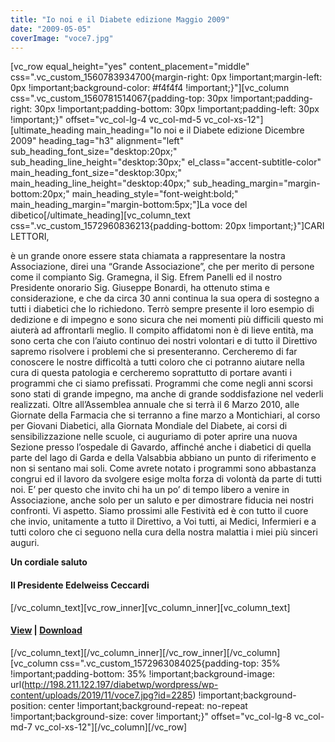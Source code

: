 ```yaml
---
title: "Io noi e il Diabete edizione Maggio 2009"
date: "2009-05-05"
coverImage: "voce7.jpg"
---
```


\[vc\_row equal\_height="yes" content\_placement="middle" css=".vc\_custom\_1560783934700{margin-right: 0px !important;margin-left: 0px !important;background-color: #f4f4f4 !important;}"\]\[vc\_column css=".vc\_custom\_1560781514067{padding-top: 30px !important;padding-right: 30px !important;padding-bottom: 30px !important;padding-left: 30px !important;}" offset="vc\_col-lg-4 vc\_col-md-5 vc\_col-xs-12"\]\[ultimate\_heading main\_heading="Io noi e il Diabete edizione Dicembre 2009" heading\_tag="h3" alignment="left" sub\_heading\_font\_size="desktop:20px;" sub\_heading\_line\_height="desktop:30px;" el\_class="accent-subtitle-color" main\_heading\_font\_size="desktop:30px;" main\_heading\_line\_height="desktop:40px;" sub\_heading\_margin="margin-bottom:20px;" main\_heading\_style="font-weight:bold;" main\_heading\_margin="margin-bottom:5px;"\]La voce del dibetico\[/ultimate\_heading\]\[vc\_column\_text css=".vc\_custom\_1572960836213{padding-bottom: 20px !important;}"\]CARI LETTORI,

è un grande onore essere stata chiamata a rappresentare la nostra Associazione, direi una “Grande Associazione”, che per merito di persone come il compianto Sig. Gramegna, il Sig. Efrem Panelli ed il nostro Presidente onorario Sig. Giuseppe Bonardi, ha ottenuto stima e considerazione, e che da circa 30 anni continua la sua opera di sostegno a tutti i diabetici che lo richiedono. Terrò sempre presente il loro esempio di dedizione e di impegno e sono sicura che nei momenti più difficili questo mi aiuterà ad affrontarli meglio. Il compito affidatomi non è di lieve entità, ma sono certa che con l’aiuto continuo dei nostri volontari e di tutto il Direttivo sapremo risolvere i problemi che si presenteranno. Cercheremo di far conoscere le nostre difficoltà a tutti coloro che ci potranno aiutare nella cura di questa patologia e cercheremo soprattutto di portare avanti i programmi che ci siamo prefissati. Programmi che come negli anni scorsi sono stati di grande impegno, ma anche di grande soddisfazione nel vederli realizzati. Oltre all’Assemblea annuale che si terrà il 6 Marzo 2010, alle Giornate della Farmacia che si terranno a fine marzo a Montichiari, al corso per Giovani Diabetici, alla Giornata Mondiale del Diabete, ai corsi di sensibilizzazione nelle scuole, ci auguriamo di poter aprire una nuova Sezione presso l’ospedale di Gavardo, affinché anche i diabetici di quella parte del lago di Garda e della Valsabbia abbiano un punto di riferimento e non si sentano mai soli. Come avrete notato i programmi sono abbastanza congrui ed il lavoro da svolgere esige molta forza di volontà da parte di tutti noi. E’ per questo che invito chi ha un po’ di tempo libero a venire in Associazione, anche solo per un saluto e per dimostrare fiducia nei nostri confronti. Vi aspetto. Siamo prossimi alle Festività ed è con tutto il cuore che invio, unitamente a tutto il Direttivo, a Voi tutti, ai Medici, Infermieri e a tutti coloro che ci seguono nella cura della nostra malattia i miei più sinceri auguri.

**Un cordiale saluto**

#### Il Presidente Edelweiss Ceccardi

\[/vc\_column\_text\]\[vc\_row\_inner\]\[vc\_column\_inner\]\[vc\_column\_text\]

#### [View](http://198.211.122.197/diabetwp/wordpress/wp-content/uploads/2019/11/la_voce_maggio_2009.pdf) | [Download](http://198.211.122.197/diabetwp/wordpress/wp-content/uploads/2019/11/la_voce_maggio_2009.pdf)

\[/vc\_column\_text\]\[/vc\_column\_inner\]\[/vc\_row\_inner\]\[/vc\_column\]\[vc\_column css=".vc\_custom\_1572963084025{padding-top: 35% !important;padding-bottom: 35% !important;background-image: url(http://198.211.122.197/diabetwp/wordpress/wp-content/uploads/2019/11/voce7.jpg?id=2285) !important;background-position: center !important;background-repeat: no-repeat !important;background-size: cover !important;}" offset="vc\_col-lg-8 vc\_col-md-7 vc\_col-xs-12"\]\[/vc\_column\]\[/vc\_row\]
